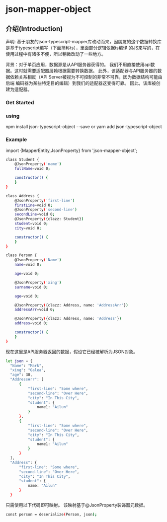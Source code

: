 # json-mapper-object

## 介绍(Introduction)
声明: 基于朋友的json-typescript-mapper库改动而来，因朋友的这个数据转换库是基于typescript编写（下面简称ts），里面部分逻辑依据ts编译
的JS来写的，在使用过程中有诸多不便，所以稍微改动了一些地方。

背景：对于单页应用，数据源是从API服务器获得的。 我们不用直接使用api数据。这时就需要适配器层赖根据需要转换数据。
     此外，该适配器与API服务器的数据依赖关系相反（API Server被视为不可控制的非常不可靠，因为数据结构可能由后端
     编码器为某些特定目的编辑）到我们的适配器这变得可靠。 因此，该库被创建为适配器。

### Get Started

### using
npm install json-typescript-object --save
or
yarn add json-typescript-object

### Example
import {MapperEntity,JsonProperty} from 'json-mapper-object';

```bash
class Student {
    @JsonProperty('name')
    fullName=void 0;

    constructor() {
    }
}

class Address {
    @JsonProperty('first-line')
    firstLine=void 0;
    @JsonProperty('second-line')
    secondLine=void 0;
    @JsonProperty({clazz: Student})
    student=void 0;
    city=void 0;

    constructor() {
    }
}

class Person {
    @JsonProperty('Name')
    name=void 0;

    age=void 0;

    @JsonProperty('xing')
    surname=void 0;

    age=void 0;

    @JsonProperty({clazz: Address, name: 'AddressArr'})
    addressArr=void 0;

    @JsonProperty({clazz: Address, name: 'Address'})
    address=void 0;

    constructor() {
    }
}
```
现在这里是API服务器返回的数据，假设它已经被解析为JSON对象。
```bash
let json = {
  "Name": "Mark",
  "xing": "Galea",
  "age": 30,
  "AddressArr": [
      {
          "first-line": "Some where",
          "second-line": "Over Here",
          "city": "In This City",
          "student": {
              name1: "Ailun"
          }
      },
      {
          "first-line": "Some where",
          "second-line": "Over Here",
          "city": "In This City",
          "student": {
              name1: "Ailun"
          }
      }
  ],
  "Address": {
      "first-line": "Some where",
      "second-line": "Over Here",
      "city": "In This City",
      "student": {
          name: "Ailun"
      }
  }
```

  只需使用以下代码即可映射。 该映射基于@JsonProperty装饰器元数据。

 ```bash
 const person = deserialize(Person, json);
 ```